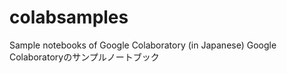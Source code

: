 # colabsamples
Sample notebooks of Google Colaboratory (in Japanese)
Google Colaboratoryのサンプルノートブック
